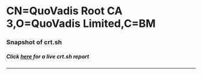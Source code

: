 # CN=QuoVadis Root CA 3,O=QuoVadis Limited,C=BM
### Snapshot of crt.sh
##### Click [here](https://crt.sh/?q=Serial_0A29) for a live crt.sh report

---

